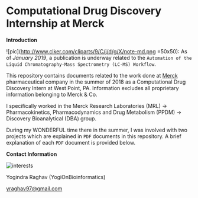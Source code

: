# Computational Drug Discovery Internship at Merck

**Introduction** 

![pic](http://www.clker.com/cliparts/9/C/j/d/g/X/note-md.png =50x50): As of *January 2019*, a publication is underway related to the `Automation of the Liquid Chromatography-Mass Spectrometry (LC-MS) Workflow`. 

This repository contains documents related to the work done at [Merck](https://www.merck.com/index.html) pharmaceutical company in the summer of 2018 as a Computational Drug Discovery Intern at West Point, PA. Information excludes all proprietary information belonging to Merck & Co. 

I specifically worked in the Merck Research Laboratories (MRL) -> Pharmacokinetics, Pharmacodynamics and Drug Metabolism (PPDM) -> Discovery Bioanalytical (DBA) group. 

During my WONDERFUL time there in the summer, I was involved with two projects which are explained in `PDF` documents in this repository. A brief explanation of each `PDF` document is provided below. 


**Contact Information** 

![interests](https://avatars1.githubusercontent.com/u/38919947?s=400&u=49ab1365a14fac78a91e425efd583f7a2bcb3e25&v=4)

Yogindra Raghav (YogiOnBioinformatics) 

yraghav97@gmail.com
